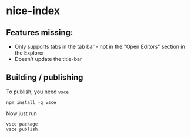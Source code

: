 # nice-index

## Features missing:

- Only supports tabs in the tab bar - not in the "Open Editors" section in the Explorer
- Doesn't update the title-bar

## Building / publishing

To publish, you need `vsce`

```
npm install -g vsce
```

Now just run

```
vsce package
vsce publish
```
